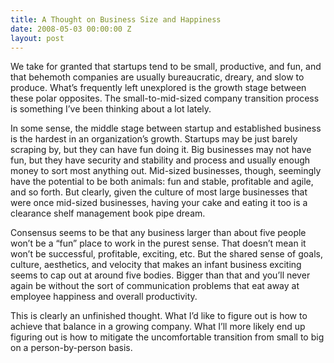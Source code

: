 ```yaml
---
title: A Thought on Business Size and Happiness
date: 2008-05-03 00:00:00 Z
layout: post
---
```





We take for granted that startups tend to be small, productive, and fun, and that behemoth companies are usually bureaucratic, dreary, and slow to produce. What’s frequently left unexplored is the growth stage between these polar opposites. The small-to-mid-sized company transition process is something I’ve been thinking about a lot lately.

In some sense, the middle stage between startup and established business is the hardest in an organization’s growth. Startups may be just barely scraping by, but they can have fun doing it. Big businesses may not have fun, but they have security and stability and process and usually enough money to sort most anything out. Mid-sized businesses, though, seemingly have the potential to be both animals: fun and stable, profitable and agile, and so forth. But clearly, given the culture of most large businesses that were once mid-sized businesses, having your cake and eating it too is a clearance shelf management book pipe dream.

Consensus seems to be that any business larger than about five people won’t be a “fun” place to work in the purest sense. That doesn’t mean it won’t be successful, profitable, exciting, etc. But the shared sense of goals, culture, aesthetics, and velocity that makes an infant business exciting seems to cap out at around five bodies. Bigger than that and you’ll never again be without the sort of communication problems that eat away at employee happiness and overall productivity.

This is clearly an unfinished thought. What I’d like to figure out is how to achieve that balance in a growing company. What I’ll more likely end up figuring out is how to mitigate the uncomfortable transition from small to big on a person-by-person basis.
